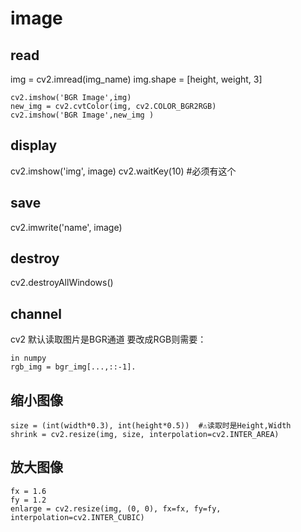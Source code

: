 # image

## read 
img = cv2.imread(img_name) 
img.shape = [height, weight, 3]
```
cv2.imshow('BGR Image',img)
new_img = cv2.cvtColor(img, cv2.COLOR_BGR2RGB)
cv2.imshow('BGR Image',new_img )
```


## display 
cv2.imshow('img', image) 
cv2.waitKey(10) #必须有这个 

## save
cv2.imwrite('name', image) 

## destroy
cv2.destroyAllWindows() 

## channel 
cv2 默认读取图片是BGR通道 
要改成RGB则需要：
```
in numpy 
rgb_img = bgr_img[...,::-1]. 
```

## 缩小图像  
    size = (int(width*0.3), int(height*0.5))  #⚠️读取时是Height,Width
    shrink = cv2.resize(img, size, interpolation=cv2.INTER_AREA)  
      
      
## 放大图像  
    fx = 1.6  
    fy = 1.2  
    enlarge = cv2.resize(img, (0, 0), fx=fx, fy=fy, interpolation=cv2.INTER_CUBIC)  